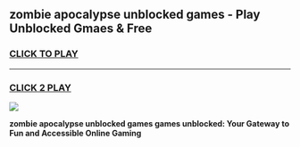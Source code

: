 
## zombie apocalypse unblocked games - Play Unblocked Gmaes & Free
<h3>
<a href="https://premium.freeplayer.one?title=zombie_apocalypse_unblocked_games&ref=20F">CLICK TO PLAY</a></h3>
<hr>

<h3>
<a href="https://premium.freeplayer.one?title=zombie_apocalypse_unblocked_games&ref=20F">CLICK 2 PLAY</a>
  
</h3>

<a href="https://premium.freeplayer.one?title=zombie_apocalypse_unblocked_games&ref=20F/"><img src="https://clearcache.store/games.png"></a>


**zombie apocalypse unblocked games games unblocked: Your Gateway to Fun and Accessible Online Gaming**
